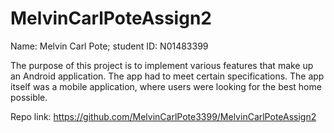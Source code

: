 # MelvinCarlPoteAssign2
Name: Melvin Carl Pote; student ID: N01483399

The purpose of this project is to implement various features that make up
an Android application. The app had to meet certain specifications. The app itself
was a mobile application, where users were looking for the best home possible. 

Repo link: https://github.com/MelvinCarlPote3399/MelvinCarlPoteAssign2
